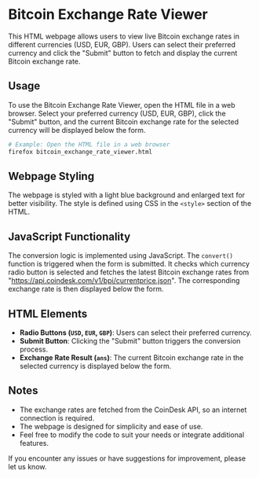 # Bitcoin Exchange Rate Viewer

This HTML webpage allows users to view live Bitcoin exchange rates in different currencies (USD, EUR, GBP). Users can select their preferred currency and click the "Submit" button to fetch and display the current Bitcoin exchange rate.

## Usage

To use the Bitcoin Exchange Rate Viewer, open the HTML file in a web browser. Select your preferred currency (USD, EUR, GBP), click the "Submit" button, and the current Bitcoin exchange rate for the selected currency will be displayed below the form.

```bash
# Example: Open the HTML file in a web browser
firefox bitcoin_exchange_rate_viewer.html
```

## Webpage Styling

The webpage is styled with a light blue background and enlarged text for better visibility. The style is defined using CSS in the `<style>` section of the HTML.

## JavaScript Functionality

The conversion logic is implemented using JavaScript. The `convert()` function is triggered when the form is submitted. It checks which currency radio button is selected and fetches the latest Bitcoin exchange rates from "https://api.coindesk.com/v1/bpi/currentprice.json". The corresponding exchange rate is then displayed below the form.

## HTML Elements

- **Radio Buttons (`USD`, `EUR`, `GBP`)**: Users can select their preferred currency.
- **Submit Button**: Clicking the "Submit" button triggers the conversion process.
- **Exchange Rate Result (`ans`)**: The current Bitcoin exchange rate in the selected currency is displayed below the form.

## Notes

- The exchange rates are fetched from the CoinDesk API, so an internet connection is required.
- The webpage is designed for simplicity and ease of use.
- Feel free to modify the code to suit your needs or integrate additional features.

If you encounter any issues or have suggestions for improvement, please let us know.
